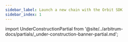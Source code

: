 ```yaml
---
sidebar_label: Launch a new chain with the Orbit SDK
sidebar_index: 1
---
```


import UnderConstructionPartial from '@site/../arbitrum-docs/partials/_under-construction-banner-partial.md'; 

<UnderConstructionPartial />

<!--

- no config, just run the "easy button" script, get the chain locally running

-->